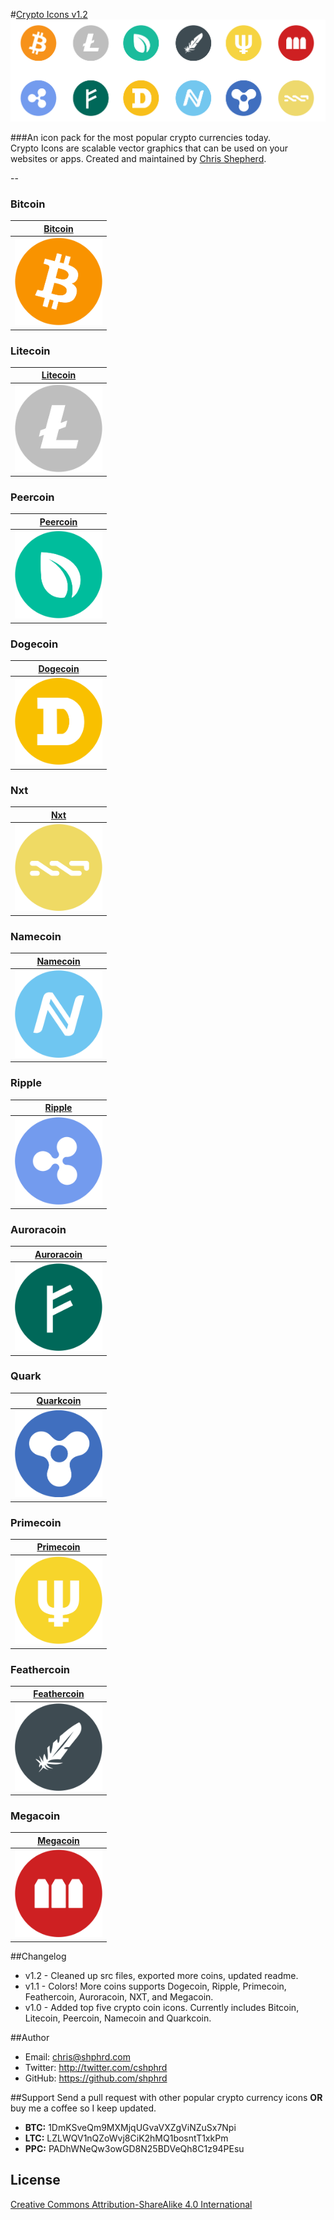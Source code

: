 
#[Crypto Icons v1.2](http://shphrd.com/crypto-icons)
[![Colored Crypto Coins](colored-coins.png)](https://raw.github.com/shphrd/cryptocurrency-icons/master/colored-coins.png)

###An icon pack for the most popular crypto currencies today.  
Crypto Icons are scalable vector graphics that can be used on your websites or apps. Created and
maintained by [Chris Shepherd](http://twitter.com/cshphrd).

--

### Bitcoin

| [Bitcoin](http://bitcoin.org)
|:---:|
| <a href="Bitcoin@2x.png"><img width=140 src="color-icons/png/@2x/Bitcoin@2x.png" alt="Bitcoin logo"></a> |

### Litecoin

| [Litecoin](http://litecoin.org)
|:---:|
| <a href="Litecoin@2x.png"><img width=140 src="color-icons/png/@2x/Litecoin@2x.png" alt="Litecoin logo"></a> |

### Peercoin

| [Peercoin](http://www.peercoin.net)
|:---:|
| <a href="Peercoin@2x.png"><img width=140 src="color-icons/png/@2x/Peercoin@2x.png" alt="Peercoin logo"></a> |

### Dogecoin

| [Dogecoin](http://dogecoin.com)
|:---:|
| <a href="Dogecoin@2x.png"><img width=140 src="color-icons/png/@2x/Dogecoin@2x.png" alt="Dogecoin logo"></a> |

### Nxt

| [Nxt](http://www.nxtcommunity.org)
|:---:|
| <a href="Nxt@2x.png"><img width=140 src="color-icons/png/@2x/NXT@2x.png" alt="Nxt logo"></a> |

### Namecoin

| [Namecoin](http://namecoin.info)
|:---:|
| <a href="Namecoin@2x.png"><img width=140 src="color-icons/png/@2x/Namecoin@2x.png" alt="Namecoin logo"></a> |

### Ripple

| [Ripple](https://ripple.com)
|:---:|
| <a href="Ripple@2x.png"><img width=140 src="color-icons/png/@2x/Ripple@2x.png" alt="Ripple logo"></a> |

### Auroracoin

| [Auroracoin](http://auroracoin.org)
|:---:|
| <a href="Auroracoin@2x.png"><img width=140 src="color-icons/png/@2x/Auroracoin@2x.png" alt="Auroracoin logo"></a> |

### Quark

| [Quarkcoin](http://www.qrk.cc)
|:---:|
| <a href="Quark@2x.png"><img width=140 src="color-icons/png/@2x/Quark@2x.png" alt="Quarkcoin logo"></a> |

### Primecoin

| [Primecoin](http://primecoin.io)
|:---:|
| <a href="Primecoin@2x.png"><img width=140 src="color-icons/png/@2x/Primecoin@2x.png" alt="Primecoin logo"></a> |

### Feathercoin

| [Feathercoin](https://www.feathercoin.com)
|:---:|
| <a href="Feathercoin@2x.png"><img width=140 src="color-icons/png/@2x/Feathercoin@2x.png" alt="Feathercoin logo"></a> |

### Megacoin

| [Megacoin](http://megacoin.co.nz)
|:---:|
| <a href="Megacoin@2x.png"><img width=140 src="color-icons/png/@2x/Megacoin@2x.png" alt="Megacoin logo"></a> |






##Changelog
- v1.2 - Cleaned up src files, exported more coins, updated readme.
- v1.1 - Colors! More coins supports Dogecoin, Ripple, Primecoin, Feathercoin, Auroracoin, NXT, and Megacoin. 
- v1.0 - Added top five crypto coin icons. Currently includes Bitcoin, Litecoin, Peercoin, Namecoin and Quarkcoin.

##Author
- Email: chris@shphrd.com
- Twitter: http://twitter.com/cshphrd
- GitHub: https://github.com/shphrd

##Support
Send a pull request with other popular crypto currency icons __OR__ buy me a coffee so I keep updated.

- **BTC:** 1DmKSveQm9MXMjqUGvaVXZgViNZuSx7Npi
- **LTC:** LZLWQV1nQZoWvj8CiK2hMQ1bosntT1xkPm
- **PPC:** PADhWNeQw3owGD8N25BDVeQh8C1z94PEsu

## License
[Creative Commons Attribution-ShareAlike 4.0 International](https://creativecommons.org/licenses/by-sa/4.0/deed.en_US)